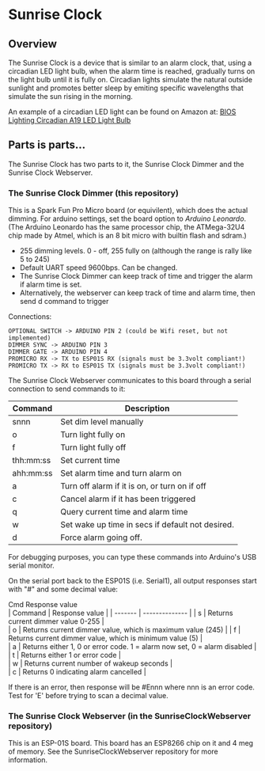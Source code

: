 # Sunrise Clock

## Overview

The Sunrise Clock is a device that is similar to an alarm clock, that, using a circadian LED light bulb, when the alarm time is reached, 
gradually turns on the light bulb until it is fully on.  Circadian lights simulate the natural outside sunlight and promotes better sleep
by emiting specific wavelengths that simulate the sun rising in the morning.

An example of a circadian LED light can be found 
on Amazon at: [BIOS Lighting Circadian A19 LED Light Bulb](https://www.amazon.com/gp/product/B08VC71HSG/ref=ppx_yo_dt_b_search_asin_title?ie=UTF8&psc=1)  

## Parts is parts...

The Sunrise Clock has two parts to it, the Sunrise Clock Dimmer and the Sunrise Clock Webserver.

### The Sunrise Clock Dimmer (this repository) 

This is a Spark Fun Pro Micro board (or equivilent), which does the actual dimming. For arduino 
settings, set the board option to *Arduino Leonardo*.  (The Arduino Leonardo has the same processor chip, 
the ATMega-32U4 chip made by Atmel, which is an 8 bit micro with builtin flash and sdram.) 

- 255 dimming levels. 0 - off, 255 fully on  (although the range is rally like 5 to 245)                           
- Default UART speed 9600bps. Can be changed.                         
- The Sunrise Clock Dimmer can keep track of time and trigger the alarm if alarm time is set.
- Alternatively, the webserver can keep track of time and alarm time, then send d command to trigger 
                                                                    
Connections:
```
OPTIONAL SWITCH -> ARDUINO PIN 2 (could be Wifi reset, but not implemented)
DIMMER SYNC -> ARDUINO PIN 3                                        
DIMMER GATE -> ARDUINO PIN 4                                        
PROMICRO RX -> TX to ESP01S RX (signals must be 3.3volt compliant!) 
PROMICRO TX -> RX to ESP01S TX (signals must be 3.3volt compliant!) 
```
The Sunrise Clock Webserver communicates to this board through a serial connection to 
send commands to it:

| Command | Description |
| ------- | ----------- |
| snnn | Set dim level manually |
| o | Turn light fully on |                             
| f | Turn light fully off |                            
| thh:mm:ss | Set current time |                                
| ahh:mm:ss | Set alarm time and turn alarm on | 
| a | Turn off alarm if it is on, or turn on if off |
| c | Cancel alarm if it has been triggered |   
| q | Query current time and alarm time |           
| w | Set wake up time in secs if default not desired. |
| d | Force alarm going off. |

For debugging purposes, you can type these commands into Arduino's USB serial monitor.

On the serial port back to the ESP01S (i.e. Serial1), all output responses 
start with "#" and some decimal value:        
                                                                                   
 Cmd   Response value                                                              
| Command | Response value |
| ------- | -------------- |
| s | Returns current dimmer value 0-255 |                        
| o | Returns current dimmer value, which is maximum value (245) |
| f | Returns current dimmer value, which is minimum value (5) |                   
| a | Returns either 1, 0 or error code. 1 = alarm now set, 0 = alarm disabled |   
| t | Returns either 1 or error code |             
| w | Returns current number of wakeup seconds |                                   
| c | Returns 0 indicating alarm cancelled |                                       
                                                                                    
If there is an error, then response will be #Ennn  where nnn is an error 
code.  Test for 'E' before trying to scan a decimal value.                        

### The Sunrise Clock Webserver (in the SunriseClockWebserver repository)                   
This is an ESP-01S board. This board has an ESP8266 chip on it and 4 meg of memory. See the 
SunriseClockWebserver repository for more information.
